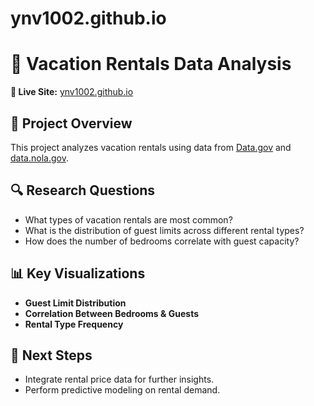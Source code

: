 # ynv1002.github.io
# 🏡 Vacation Rentals Data Analysis

**🔗 Live Site:** [ynv1002.github.io](https://ynv1002.github.io/)

## 📌 Project Overview
This project analyzes vacation rentals using data from [Data.gov](https://catalog.data.gov/dataset/vacation-rentals-hotels-bb-short-term-rentals-etc) and [data.nola.gov](https://data.nola.gov/Housing-Land-Use-and-Blight/Short-Term-Rental-Permit-Applications/en36-xvxg/about_data).

## 🔍 Research Questions
- What types of vacation rentals are most common?
- What is the distribution of guest limits across different rental types?
- How does the number of bedrooms correlate with guest capacity?

## 📊 Key Visualizations
- **Guest Limit Distribution**
- **Correlation Between Bedrooms & Guests**
- **Rental Type Frequency**

## 🚀 Next Steps
- Integrate rental price data for further insights.
- Perform predictive modeling on rental demand.
